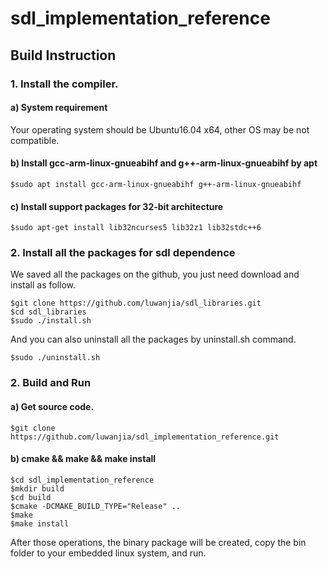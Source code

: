 # sdl_implementation_reference
## Build Instruction

### 1. Install the compiler.

#### a) System requirement
Your operating system should be Ubuntu16.04 x64, other OS may be not compatible.

#### b) Install gcc-arm-linux-gnueabihf and g++-arm-linux-gnueabihf by apt
```shell
$sudo apt install gcc-arm-linux-gnueabihf g++-arm-linux-gnueabihf
```
#### c) Install support packages for 32-bit architecture
```shell
$sudo apt-get install lib32ncurses5 lib32z1 lib32stdc++6
```

### 2. Install all the packages for sdl dependence
We saved all the packages on the github, you just need download and install as follow.
```shell
$git clone https://github.com/luwanjia/sdl_libraries.git
$cd sdl_libraries
$sudo ./install.sh
```
And you can also uninstall all the packages by uninstall.sh command.
```shell
$sudo ./uninstall.sh
```

### 2. Build and Run

#### a) Get source code.
```shell
$git clone https://github.com/luwanjia/sdl_implementation_reference.git
```
#### b) cmake && make && make install
```shell
$cd sdl_implementation_reference
$mkdir build
$cd build
$cmake -DCMAKE_BUILD_TYPE="Release" ..
$make
$make install
```	
After those operations, the binary package will be created, copy the bin folder to your embedded linux system, and run.
